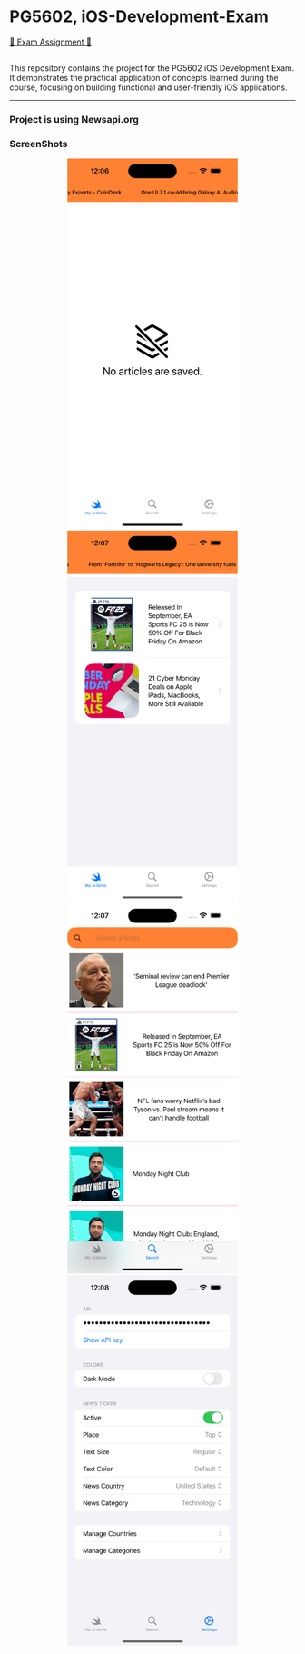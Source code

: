 # PG5602, iOS-Development-Exam

[📜 Exam Assignment 📜](Eksamen-PG5602-H2024.pdf)

<hr>

This repository contains the project for the PG5602 iOS Development Exam. It demonstrates the practical application of concepts learned during the course, focusing on building functional and user-friendly iOS applications.

<hr>

### Project is using <b>Newsapi.org</b>


### ScreenShots
<div align="center">
  <img width="300" src="https://raw.githubusercontent.com/Jakub-G-Education/PG5602-iOS-Development-Exam/refs/heads/main/ScreenShots/Simulator%20Screenshot%20-%20iPhone%2016%20Pro%20Max%20-%202024-12-11%20at%2012.06.42.png" />
  <img width="300" src="https://raw.githubusercontent.com/Jakub-G-Education/PG5602-iOS-Development-Exam/refs/heads/main/ScreenShots/Simulator%20Screenshot%20-%20iPhone%2016%20Pro%20Max%20-%202024-12-11%20at%2012.07.42.png" />
  <img width="300" src="https://raw.githubusercontent.com/Jakub-G-Education/PG5602-iOS-Development-Exam/refs/heads/main/ScreenShots/Simulator%20Screenshot%20-%20iPhone%2016%20Pro%20Max%20-%202024-12-11%20at%2012.07.02.png" />
  <img width="300" src="https://raw.githubusercontent.com/Jakub-G-Education/PG5602-iOS-Development-Exam/refs/heads/main/ScreenShots/Simulator%20Screenshot%20-%20iPhone%2016%20Pro%20Max%20-%202024-12-11%20at%2012.08.10.png" />
</div>
